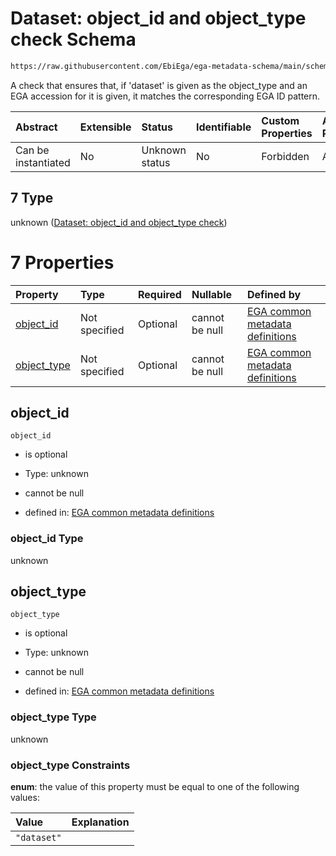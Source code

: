 # Dataset: object\_id and object\_type check Schema

```txt
https://raw.githubusercontent.com/EbiEga/ega-metadata-schema/main/schemas/EGA.common-definitions.json#/definitions/object-id-and-object-type-check/anyOf/7
```

A check that ensures that, if 'dataset' is given as the object\_type and an EGA accession for it is given, it matches the corresponding EGA ID pattern.

| Abstract            | Extensible | Status         | Identifiable | Custom Properties | Additional Properties | Access Restrictions | Defined In                                                                                           |
| :------------------ | :--------- | :------------- | :----------- | :---------------- | :-------------------- | :------------------ | :--------------------------------------------------------------------------------------------------- |
| Can be instantiated | No         | Unknown status | No           | Forbidden         | Allowed               | none                | [EGA.common-definitions.json\*](../../../schemas/EGA.common-definitions.json "open original schema") |

## 7 Type

unknown ([Dataset: object\_id and object\_type check](ega-12-definitions-check-that-the-object_ids-accession-pattern-and-object_type-match-anyof-dataset-object_id-and-object_type-check.md))

# 7 Properties

| Property                     | Type          | Required | Nullable       | Defined by                                                                                                                                                                                                                                                                                                                                                                          |
| :--------------------------- | :------------ | :------- | :------------- | :---------------------------------------------------------------------------------------------------------------------------------------------------------------------------------------------------------------------------------------------------------------------------------------------------------------------------------------------------------------------------------- |
| [object\_id](#object_id)     | Not specified | Optional | cannot be null | [EGA common metadata definitions](ega-12-definitions-check-that-the-object_ids-accession-pattern-and-object_type-match-anyof-dataset-object_id-and-object_type-check-properties-object_id.md "https://raw.githubusercontent.com/EbiEga/ega-metadata-schema/main/schemas/EGA.common-definitions.json#/definitions/object-id-and-object-type-check/anyOf/7/properties/object_id")     |
| [object\_type](#object_type) | Not specified | Optional | cannot be null | [EGA common metadata definitions](ega-12-definitions-check-that-the-object_ids-accession-pattern-and-object_type-match-anyof-dataset-object_id-and-object_type-check-properties-object_type.md "https://raw.githubusercontent.com/EbiEga/ega-metadata-schema/main/schemas/EGA.common-definitions.json#/definitions/object-id-and-object-type-check/anyOf/7/properties/object_type") |

## object\_id



`object_id`

*   is optional

*   Type: unknown

*   cannot be null

*   defined in: [EGA common metadata definitions](ega-12-definitions-check-that-the-object_ids-accession-pattern-and-object_type-match-anyof-dataset-object_id-and-object_type-check-properties-object_id.md "https://raw.githubusercontent.com/EbiEga/ega-metadata-schema/main/schemas/EGA.common-definitions.json#/definitions/object-id-and-object-type-check/anyOf/7/properties/object_id")

### object\_id Type

unknown

## object\_type



`object_type`

*   is optional

*   Type: unknown

*   cannot be null

*   defined in: [EGA common metadata definitions](ega-12-definitions-check-that-the-object_ids-accession-pattern-and-object_type-match-anyof-dataset-object_id-and-object_type-check-properties-object_type.md "https://raw.githubusercontent.com/EbiEga/ega-metadata-schema/main/schemas/EGA.common-definitions.json#/definitions/object-id-and-object-type-check/anyOf/7/properties/object_type")

### object\_type Type

unknown

### object\_type Constraints

**enum**: the value of this property must be equal to one of the following values:

| Value       | Explanation |
| :---------- | :---------- |
| `"dataset"` |             |
